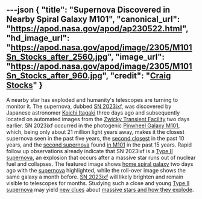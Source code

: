 ---json
{
  "title": "Supernova Discovered in Nearby Spiral Galaxy M101",
  "canonical_url": "https://apod.nasa.gov/apod/ap230522.html",
  "hd_image_url": "https://apod.nasa.gov/apod/image/2305/M101Sn_Stocks_after_2560.jpg",
  "image_url": "https://apod.nasa.gov/apod/image/2305/M101Sn_Stocks_after_960.jpg",
  "credit": "[Craig Stocks](https://www.facebook.com/craigstocksphotography/)"
}
---

A nearby star has exploded and humanity's telescopes are turning to monitor it. The supernova, dubbed [SN 2023ixf](https://en.wikipedia.org/wiki/SN_2023ixf), was discovered by Japanese astronomer [Koichi Itagaki](https://www.smallstepstospace.com/content/2014/3/6/amateur-astronomer-koichi-itagaki-improves-supernova-research) three days ago and subsequently located on automated images from the [Zwicky Transient Facility](https://www.ztf.caltech.edu/) two days earlier. SN 2023ixf occurred in the photogenic [Pinwheel Galaxy M101](https://en.wikipedia.org/wiki/Pinwheel_Galaxy), which, being only about 21 million light years away, makes it the closest supernova seen in the past five years, the [second closest](https://en.wikipedia.org/wiki/Messier_82#2014_supernova) in the past 10 years, and the [second supernova](https://apod.nasa.gov/apod/ap110826.html) found [in M101](https://en.wikipedia.org/wiki/Pinwheel_Galaxy#Supernovae_and_luminous_red_nova) in the past 15 years. Rapid follow up observations already indicate that SN 2023ixf is a [Type II supernova](https://en.wikipedia.org/wiki/Type_II_supernova), an explosion that occurs after a massive star runs out of nuclear fuel and collapses. The featured image shows [home spiral galaxy](https://apod.nasa.gov/cgi-bin/apod/apod_search?tquery=m101) two days ago with the [supernova](https://spaceplace.nasa.gov/supernova/en/) highlighted, while the roll-over image shows the same galaxy a month before. [SN 2023ixf](https://www.wis-tns.org/astronotes/astronote/2023-119) will likely brighten and remain visible to telescopes for months. Studying such a close and young [Type II supernova](https://astronomy.swin.edu.au/cosmos/t/Type+II+Supernova) may yield [new clues](https://i0.wp.com/theverybesttop10.com/wp-content/uploads/2014/01/Top-10-Best-Images-of-Surprised-Cats-8.jpeg) about [massive stars and how they explode](https://science.nasa.gov/astrophysics/focus-areas/how-do-stars-form-and-evolve).
